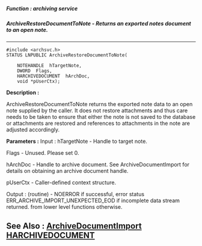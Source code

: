 ##### Function : archiving service
##### ArchiveRestoreDocumentToNote - Returns an exported notes document to an open note.
---
```
#include <archsvc.h>
STATUS LNPUBLIC ArchiveRestoreDocumentToNote(

	NOTEHANDLE  hTargetNote,
	DWORD  Flags,
	HARCHIVEDOCUMENT  hArchDoc,
	void *pUserCtx);
```
**Description :**

ArchiveRestoreDocumentToNote returns the exported note data to an open note 
supplied by the caller. It does not restore attachments and thus care needs to 
be taken to ensure that either the note is not saved to the database or 
attachments are restored and references to attachments in the note are adjusted 
accordingly.

**Parameters :**
Input :
hTargetNote  -  Handle to target note.

Flags  -  Unused. Please set 0.

hArchDoc  -  Handle to archive document. See ArchiveDocumentImport for details on obtaining an archive document handle.

pUserCtx  -  Caller-defined context structure. 

Output :
(routine)  -  NOERROR if successful, error status ERR_ARCHIVE_IMPORT_UNEXPECTED_EOD if incomplete data stream returned. from lower level functions otherwise.



**See Also :**
[ArchiveDocumentImport](/domino-c-api-docs/reference/Func/ArchiveDocumentImport)
[HARCHIVEDOCUMENT](/domino-c-api-docs/reference/Data/HARCHIVEDOCUMENT)
---
